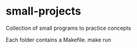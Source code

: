 # small-projects
Collection of small programs to practice concepts

Each folder contains a Makefile.
make run
